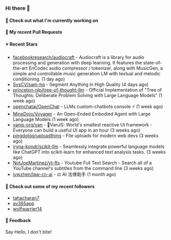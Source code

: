 ### Hi there 👋

#### 👷 Check out what I'm currently working on

#### 🔨 My recent Pull Requests


#### ⭐ Recent Stars

- [facebookresearch/audiocraft](https://github.com/facebookresearch/audiocraft) - Audiocraft is a library for audio processing and generation with deep learning. It features the state-of-the-art EnCodec audio compressor / tokenizer, along with MusicGen, a simple and controllable music generation LM with textual and melodic conditioning. (1 day ago)
- [SysCV/sam-hq](https://github.com/SysCV/sam-hq) - Segment Anything in High Quality (4 days ago)
- [princeton-nlp/tree-of-thought-llm](https://github.com/princeton-nlp/tree-of-thought-llm) - Official Implementation of &#34;Tree of Thoughts: Deliberate Problem Solving with Large Language Models&#34; (1 week ago)
- [openchatai/OpenChat](https://github.com/openchatai/OpenChat) - LLMs custom-chatbots console ⚡ (1 week ago)
- [MineDojo/Voyager](https://github.com/MineDojo/Voyager) - An Open-Ended Embodied Agent with Large Language Models (1 week ago)
- [vanjs-org/van](https://github.com/vanjs-org/van) - 🍦VanJS: World&#39;s smallest reactive UI framework - Everyone can build a useful UI app in an hour (3 weeks ago)
- [pingdotgg/uploadthing](https://github.com/pingdotgg/uploadthing) - File uploads for modern web devs (3 weeks ago)
- [iryna-kondr/scikit-llm](https://github.com/iryna-kondr/scikit-llm) - Seamlessly integrate powerful language models like ChatGPT into scikit-learn for enhanced text analysis tasks. (3 weeks ago)
- [NotJoeMartinez/yt-fts](https://github.com/NotJoeMartinez/yt-fts) - Youtube Full Text Search - Search all of a YouTube channel&#39;s subtitles from the command line  (3 weeks ago)
- [lvwzhen/law-cn-ai](https://github.com/lvwzhen/law-cn-ai) - ⚖️ AI 法律助手 (1 month ago)

#### 👯 Check out some of my recent followers

- [tahacharan7](https://github.com/tahacharan7)
- [av365app](https://github.com/av365app)
- [wolfwarrier14](https://github.com/wolfwarrier14)

#### 💬 Feedback

Say Hello, I don't bite!